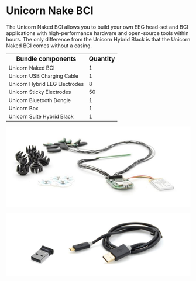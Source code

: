 # Unicorn Nake BCI
The Unicorn Naked BCI allows you to build your own EEG head-set and BCI applications with high-performance hardware and open-source tools within hours. The only difference from the Unicorn Hybrid Black is that the Unicorn Naked BCI comes without a casing.

<p align="center">
<table>
    <tr>
        <th><span style="font-size: larger;">Bundle components</span></th>
        <th><span style="font-size: larger;">Quantity</span></th>
    </tr>
    <tr>
        <td>Unicorn Naked BCI </td>
        <td>1</td>
    </tr>
    <tr>
        <td>Unicorn USB Charging Cable</td>
        <td>1</td>
    </tr>
    <tr>
        <td>Unicorn Hybrid EEG Electrodes</td>
        <td>8</td>
    </tr>
    <tr>
        <td>Unicorn Sticky Electrodes</td>
        <td>50</td>
    </tr>
    <tr>
        <td>Unicorn Bluetooth Dongle</td>
        <td>1</td>
    </tr>
    <tr>
        <td>Unicorn Box</td>
        <td>1</td>
    </tr>
    <tr>
        <td>Unicorn Suite Hybrid Black</td>
        <td>1</td>
    </tr>
</table>
</p>
<p align="center">
<img src="img/img11.png" alt="drawing" width="700"/><br/>
</p>
<p align="center">
<img src="img/img12.png" alt="drawing" width="700"/><br/>
</p>